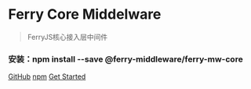 <!-- _coverpage.md -->
# Ferry Core Middelware <small></small>
> FerryJS核心接入层中间件

### 安装：npm install --save @ferry-middleware/ferry-mw-core

[GitHub](https://github.com/YanPanMichael/ferry-mw-core)
[npm](https://www.npmjs.com/package/@ferry-middleware/ferry-mw-core)
[Get Started](installation)